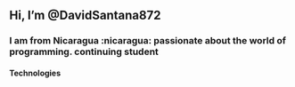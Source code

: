 <h2>Hi, I’m @DavidSantana872</h2> 
<h3>
  I am from Nicaragua :nicaragua:  passionate about the world of programming. continuing student
</h3> 
<h4>
  Technologies
</h4>
<p>
  <link rel="stylesheet" href="https://fonts.googleapis.com/css2?family=Material+Symbols+Outlined:opsz,wght,FILL,GRAD@20..48,100..700,0..1,-50..200" />
</p>
